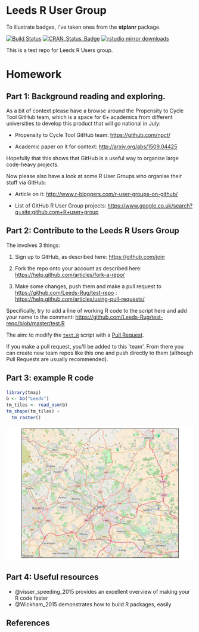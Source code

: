 # Leeds R User Group

To illustrate badges, I've taken ones from the **stplanr** package.

[![Build Status](https://travis-ci.org/ropensci/stplanr.svg?branch=master)](https://travis-ci.org/ropensci/stplanr) [![CRAN_Status_Badge](http://www.r-pkg.org/badges/version/stplanr)](http://cran.r-project.org/package=stplanr)
[![rstudio mirror downloads](http://cranlogs.r-pkg.org/badges/stplanr)](https://github.com/metacran/cranlogs.app)

This is a test repo for Leeds R Users group.

# Homework

## Part 1: Background reading and exploring.

As a bit of context please have a browse around the Propensity to Cycle Tool GitHub team, which is a space for 6+ academics from different universities to develop this product that will go national in July:

- Propensity to Cycle Tool GitHub team: https://github.com/npct/

- Academic paper on it for context: http://arxiv.org/abs/1509.04425

Hopefully that this shows that GitHub is a useful way to organise large code-heavy projects.

Now please also have a look at some R User Groups who organise their stuff via GitHub:

- Article on it: http://www.r-bloggers.com/r-user-groups-on-github/

- List of GitHub R User Group projects: https://www.google.co.uk/search?q=site:github.com+R+user+group

## Part 2: Contribute to the Leeds R Users Group

The involves 3 things:

1) Sign up to GitHub, as described here:
https://github.com/join

2) Fork the repo onto your account as described here:
https://help.github.com/articles/fork-a-repo/

3) Make some changes, push them and make a pull request to https://github.com/Leeds-Rug/test-repo :
https://help.github.com/articles/using-pull-requests/


Specifically, try to add a line of working R code to the script here and add your name to the comment:
https://github.com/Leeds-Rug/test-repo/blob/master/test.R


The aim: to modify the [`test.R`](https://github.com/Leeds-Rug/test-repo/blob/master/test.R) script with a [Pull Request](https://help.github.com/articles/using-pull-requests/).

If you make a pull request, you'll be added to this 'team'. From there you can create new team repos like this one and push directly to them (although Pull Requests are usually recommended).

## Part 3: example R code


```r
library(tmap)
b <- bb("Leeds")
tm_tiles <- read_osm(b)
tm_shape(tm_tiles) +
  tm_raster()
```

![](README_files/figure-html/unnamed-chunk-1-1.png)

## Part 4: Useful resources

- @visser_speeding_2015 provides an excellent overview of making your R code faster
- @Wickham_2015 demonstrates how to build R packages, easily

## References

